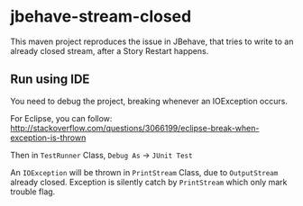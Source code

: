 # jbehave-stream-closed

This maven project reproduces the issue in JBehave, that tries to write to an already closed stream, after a Story Restart happens.

## Run using IDE

You need to debug the project, breaking whenever an IOException occurs.

For Eclipse, you can follow: http://stackoverflow.com/questions/3066199/eclipse-break-when-exception-is-thrown

Then in `TestRunner` Class, `Debug As` -> `JUnit Test`

An `IOException` will be thrown in `PrintStream` Class, due to `OutputStream` already closed. Exception is silently catch by `PrintStream` which only mark trouble flag.
